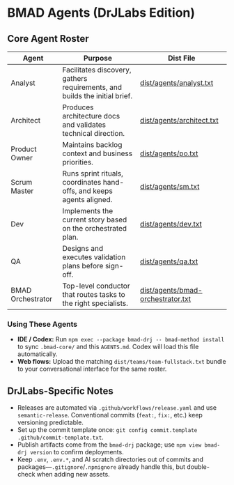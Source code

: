# BMAD Agents (DrJLabs Edition)

<!-- BEGIN: BMAD-AGENTS -->

## Core Agent Roster

| Agent             | Purpose                                                                    | Dist File                                                              |
| ----------------- | -------------------------------------------------------------------------- | ---------------------------------------------------------------------- |
| Analyst           | Facilitates discovery, gathers requirements, and builds the initial brief. | [dist/agents/analyst.txt](dist/agents/analyst.txt)                     |
| Architect         | Produces architecture docs and validates technical direction.              | [dist/agents/architect.txt](dist/agents/architect.txt)                 |
| Product Owner     | Maintains backlog context and business priorities.                         | [dist/agents/po.txt](dist/agents/po.txt)                               |
| Scrum Master      | Runs sprint rituals, coordinates hand-offs, and keeps agents aligned.      | [dist/agents/sm.txt](dist/agents/sm.txt)                               |
| Dev               | Implements the current story based on the orchestrated plan.               | [dist/agents/dev.txt](dist/agents/dev.txt)                             |
| QA                | Designs and executes validation plans before sign-off.                     | [dist/agents/qa.txt](dist/agents/qa.txt)                               |
| BMAD Orchestrator | Top-level conductor that routes tasks to the right specialists.            | [dist/agents/bmad-orchestrator.txt](dist/agents/bmad-orchestrator.txt) |

### Using These Agents

- **IDE / Codex:** Run `npm exec --package bmad-drj -- bmad-method install` to sync `.bmad-core/` and this `AGENTS.md`. Codex will load this file automatically.
- **Web flows:** Upload the matching `dist/teams/team-fullstack.txt` bundle to your conversational interface for the same roster.

<!-- END: BMAD-AGENTS -->

## DrJLabs-Specific Notes

- Releases are automated via `.github/workflows/release.yaml` and use `semantic-release`. Conventional commits (`feat:`, `fix:`, etc.) keep versioning predictable.
- Set up the commit template once: `git config commit.template .github/commit-template.txt`.
- Publish artifacts come from the `bmad-drj` package; use `npm view bmad-drj version` to confirm deployments.
- Keep `.env`, `.env.*`, and AI scratch directories out of commits and packages—`.gitignore`/`.npmignore` already handle this, but double-check when adding new assets.
